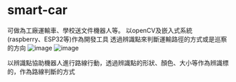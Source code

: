 # smart-car
可做為工廠運輸車、學校送文件機器人等。
以openCV及嵌入式系統(raspberry、ESP32等)作為開發工具
透過辨識點來判斷運輸路徑的方式或是巡察的方向
![image](https://github.com/sean910719/smart-car/assets/97289002/2e8d89a5-7ff3-41de-aa30-dcab83cedc42)
![image](https://github.com/sean910719/smart-car/assets/97289002/2ed5e7f5-2b82-4fcc-bc85-4100ef7e90d4)
   
以辨識點協助機器人進行路線行動，透過辨識點的形狀、顏色、大小等作為辨識標的，作為路線判斷的方式
